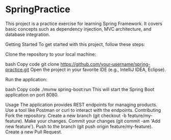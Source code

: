 # SpringPractice
This project is a practice exercise for learning Spring Framework. It covers basic concepts such as dependency injection, MVC architecture, and database integration.

Getting Started
To get started with this project, follow these steps:

Clone the repository to your local machine:

bash
Copy code
git clone https://github.com/your-username/spring-practice.git
Open the project in your favorite IDE (e.g., IntelliJ IDEA, Eclipse).

Run the application:

bash
Copy code
./mvnw spring-boot:run
This will start the Spring Boot application on port 8080.

Usage
The application provides REST endpoints for managing products.
Use a tool like Postman or curl to interact with the endpoints.
Contributing
Fork the repository.
Create a new branch (git checkout -b feature/my-feature).
Make your changes.
Commit your changes (git commit -am 'Add new feature').
Push to the branch (git push origin feature/my-feature).
Create a new Pull Request.
